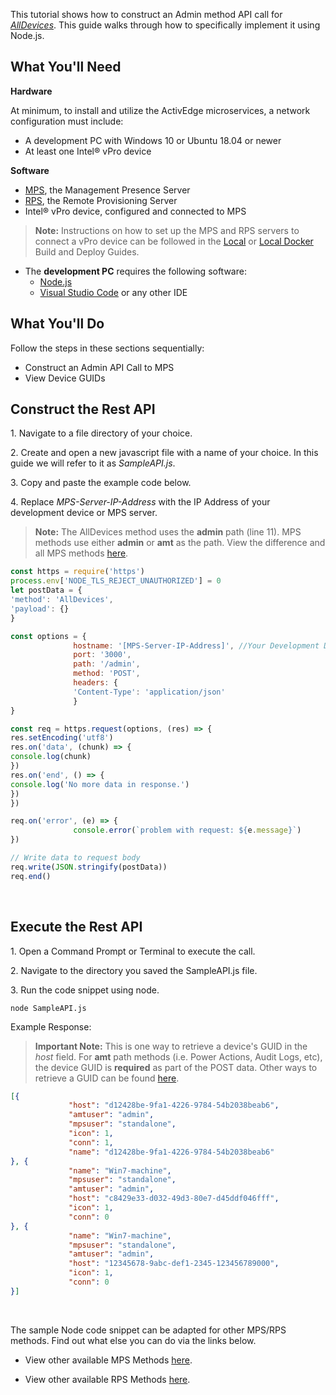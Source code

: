This tutorial shows how to construct an Admin method API call for [*AllDevices*](../APIs/MPSmethods/alldevices.md).  This guide walks through how to specifically implement it using Node.js.

## What You'll Need

**Hardware**

At minimum, to install and utilize the ActivEdge microservices, a network configuration must include:

-  A development PC with Windows 10 or Ubuntu 18.04 or newer
-  At least one Intel® vPro device

**Software** 

- [MPS](https://github.com/open-amt-cloud-toolkit/MPS), the Management Presence Server
- [RPS](https://github.com/open-amt-cloud-toolkit/RCS), the Remote Provisioning Server
- Intel&reg; vPro device, configured and connected to MPS

>**Note:** Instructions on how to set up the MPS and RPS servers to connect a vPro device can be followed in the [Local](../Local/overview.md) or [Local Docker](../Docker/overview.md) Build and Deploy Guides.

- The **development PC** requires the following software:
    - [Node.js](https://nodejs.org/)
    - [Visual Studio Code](https://code.visualstudio.com/) or any other IDE
  

## What You'll Do
Follow the steps in these sections sequentially: 

- Construct an Admin API Call to MPS
- View Device GUIDs

## Construct the Rest API

1\. Navigate to a file directory of your choice.

2\. Create and open a new javascript file with a name of your choice. In this guide we will refer to it as *SampleAPI.js*.

3\. Copy and paste the example code below.

4\. Replace *MPS-Server-IP-Address* with the IP Address of your development device or MPS server.

>**Note:** The AllDevices method uses the **admin** path (line 11). MPS methods use either **admin** or **amt** as the path. View the difference and all MPS methods [here](../APIs/indexMPS.md).

``` javascript hl_lines="9"
const https = require('https')
process.env['NODE_TLS_REJECT_UNAUTHORIZED'] = 0
let postData = {
'method': 'AllDevices',
'payload': {}
}

const options = {
              hostname: '[MPS-Server-IP-Address]', //Your Development Device's IP or MPS Server IP
              port: '3000',
              path: '/admin',
              method: 'POST',
              headers: {
              'Content-Type': 'application/json'
              }
}

const req = https.request(options, (res) => {
res.setEncoding('utf8')
res.on('data', (chunk) => {
console.log(chunk)
})
res.on('end', () => {
console.log('No more data in response.')
})
})

req.on('error', (e) => {
              console.error(`problem with request: ${e.message}`)
})

// Write data to request body
req.write(JSON.stringify(postData))
req.end()

```

<br>

## Execute the Rest API

1\. Open a Command Prompt or Terminal to execute the call.

2\. Navigate to the directory you saved the SampleAPI.js file.

3\. Run the code snippet using node.

```
node SampleAPI.js
```

Example Response:

>**Important Note:** This is one way to retrieve a device's GUID in the *host* field.  For **amt** path methods (i.e. Power Actions, Audit Logs, etc), the device GUID is **required** as part of the POST data. Other ways to retrieve a GUID can be found [here](../Topics/guids.md).

``` json
[{
             "host": "d12428be-9fa1-4226-9784-54b2038beab6",
             "amtuser": "admin",
             "mpsuser": "standalone",
             "icon": 1,
             "conn": 1,
             "name": "d12428be-9fa1-4226-9784-54b2038beab6"
}, {
             "name": "Win7-machine",
             "mpsuser": "standalone",
             "amtuser": "admin",
             "host": "c8429e33-d032-49d3-80e7-d45ddf046fff",
             "icon": 1,
             "conn": 0
}, {
             "name": "Win7-machine",
             "mpsuser": "standalone",
             "amtuser": "admin",
             "host": "12345678-9abc-def1-2345-123456789000",
             "icon": 1,
             "conn": 0
}]
```

<br>

The sample Node code snippet can be adapted for other MPS/RPS methods.  Find out what else you can do via the links below.

- View other available MPS Methods [here](../APIs/indexMPS.md).

- View other available RPS Methods [here](../APIs/indexRPS.md).